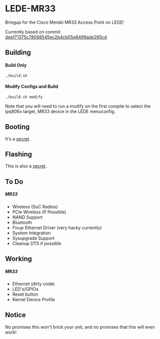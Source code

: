 # LEDE-MR33
Bringup for the Cisco Meraki MR33 Access Point on LEDE!

Currently based on commit [deef71375c78068545ec2b4cb05e8499ade265cd](https://github.com/lede-project/source/commit/deef71375c78068545ec2b4cb05e8499ade265cd)

Building
-----
#### Build Only
`./build.sh`

#### Modify Configs and Build
`./build.sh modify`

Note that you will need to run a modify on the first compile to select the ipq806x target, MR33 device in the LEDE menuconfig.

Booting
-----
It's a [secret](https://www.youtube.com/watch?v=sTSA_sWGM44).

Flashing
-----
This is also a [secret](https://www.youtube.com/watch?v=gvYfRiJQIX8).

To Do
-----
##### MR33
* Wireless (SoC Radios)
* PCIe Wireless (If Possible)
* NAND Support
* Bluetooth
* Fixup Ethernet Driver (very hacky currently)
* System Integration
* Sysupgrade Support
* Cleanup DTS if possible

Working
-----
##### MR33
* Ethernet (dirty code)
* LED's/GPIOs
* Reset button
* Kernel Device Profile

Notice
------
No promises this won't brick your unit, and no promises that this will even work!
